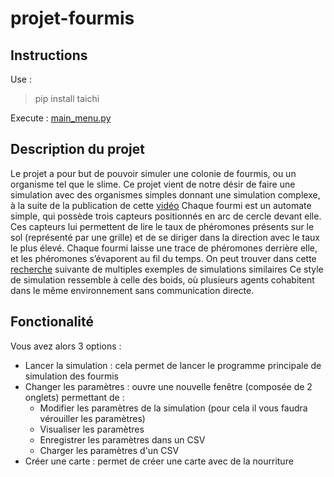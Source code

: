 # projet-fourmis
## Instructions
Use :
> pip install taichi

Execute :
[main_menu.py](./main_menu.py)

## Description du projet
Le projet a pour but de pouvoir simuler une colonie de fourmis, ou un organisme tel que le slime. Ce projet vient de notre désir de faire une simulation avec des organismes simples donnant une simulation complexe, à la suite de la publication de cette [vidéo](https://www.youtube.com/watch?v=kzwT3wQWAHE&t=418s)
Chaque fourmi est un automate simple, qui possède trois capteurs positionnés en arc de cercle devant elle. Ces capteurs lui permettent de lire le taux de phéromones présents sur le sol (représenté par une grille) et de se diriger dans la direction avec le taux le plus élevé. Chaque fourmi laisse une trace de phéromones derrière elle, et les phéromones s’évaporent au fil du temps.
On peut trouver dans cette [recherche](https://uwe-repository.worktribe.com/output/980579) suivante de multiples exemples de simulations similaires 
Ce style de simulation ressemble à celle des boids, où plusieurs agents cohabitent dans le même environnement sans communication directe.


## Fonctionalité

Vous avez alors 3 options :
- Lancer la simulation : cela permet de lancer le programme principale de simulation des fourmis
- Changer les paramètres : ouvre une nouvelle fenêtre (composée de 2 onglets) permettant de : 
    - Modifier les paramètres de la simulation (pour cela il vous faudra vérouiller les paramètres)
    - Visualiser les paramètres
    - Enregistrer les paramètres dans un CSV
    - Charger les paramètres d'un CSV
- Créer une carte : permet de créer une carte avec de la nourriture